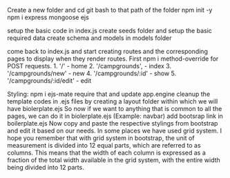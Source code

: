 Create a new folder and cd git bash to that path of the folder
npm init -y
npm i express mongoose ejs

setup the basic code in index.js
create seeds folder and setup the basic required data
create schema and models in models folder

come back to index.js and start creating routes and the corresponding pages to display when they render
routes. First npm i method-override for POST requests.
    1. '/' - home 
    2. '/campgrounds', - index 
    3. '/campgrounds/new' - new
    4. '/campgrounds/:id' - show
    5. '/campgrounds/:id/edit' - edit

Styling:
npm i ejs-mate
require that and update app.engine
cleanup the template codes in .ejs files by creating a layout folder within which we will have biolerplate.ejs
So now if we want to anything that is common to all the pages, we can do it in biolerplate.ejs (Example: navbar)
add bootsrap link in boilerplate.ejs
Now copy and paste the respective stylings from bootstrap and edit it based on our needs.
In some places we have used grid system. I hope you remember that with grid system in bootstrap,  the unit of measurement is divided into 12 equal parts, which are referred to as columns. This means that the width of each column is expressed as a fraction of the total width available in the grid system, with the entire width being divided into 12 parts.
